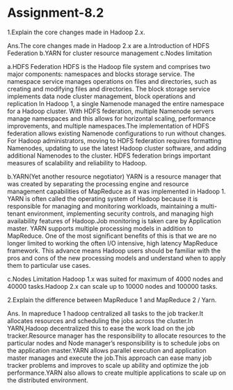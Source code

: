 # Assignment-8.2

1.Explain the core changes made in Hadoop 2.x. 

Ans.The core changes made in Hadoop 2.x are
a.Introduction of HDFS Federation
b.YARN for cluster resource management
c.Nodes limitation

a.HDFS Federation
HDFS is the Hadoop file system and comprises two major components: namespaces and blocks storage service. The namespace service manages operations on files and directories, such as creating and modifying files and directories. The block storage service implements data node cluster management, block operations and replication
In Hadoop 1, a single Namenode managed the entire namespace for a Hadoop cluster. With HDFS federation, multiple Namenode servers manage namespaces and this allows for horizontal scaling, performance improvements, and multiple namespaces.The implementation of HDFS federation allows existing Namenode configurations to run without changes. For Hadoop administrators, moving to HDFS federation requires formatting Namenodes, updating to use the latest Hadoop cluster software, and adding additional Namenodes to the cluster.
HDFS federation brings important measures of scalability and reliability to Hadoop. 

b.YARN(Yet another resource negotiator)
YARN is a resource manager that was created by separating the processing engine and resource management capabilities of MapReduce as it was implemented in Hadoop 1. YARN is often called the operating system of Hadoop because it is responsible for managing and monitoring workloads, maintaining a multi-tenant environment, implementing security controls, and managing high availability features of Hadoop.Job monitoring is taken care by Application master. 
YARN supports multiple processing models in addition to MapReduce. One of the most significant benefits of this is that we are no longer limited to working the often I/O intensive, high latency MapReduce framework. This advance means Hadoop users should be familiar with the pros and cons of the new processing models and understand when to apply them to particular use cases.

c.Nodes Limitation
Hadoop 1.x was suited for maximum of 4000 nodes and 40000 tasks.Hadoop 2.x can scale up to 10000 nodes and 100000 tasks. 



2.Explain the difference between MapReduce 1 and MapReduce 2 / Yarn.

Ans. In mapreduce 1 hadoop centralized all tasks to the job tracker.It allocates resources and scheduling the jobs across the cluster.In YARN,Hadoop decentralized this to ease the work load on the job tracker.Resource manager has the responsibility to allocate resources to the particular nodes and Node manager’s responsibility is to schedule jobs on the application master.YARN allows parallel execution and application master manages and execute the job.This approach can ease many job tracker problems and improves to scale up ability and optimize the job performance.YARN also allows to create multiple applications to scale up on the distributed environment.


